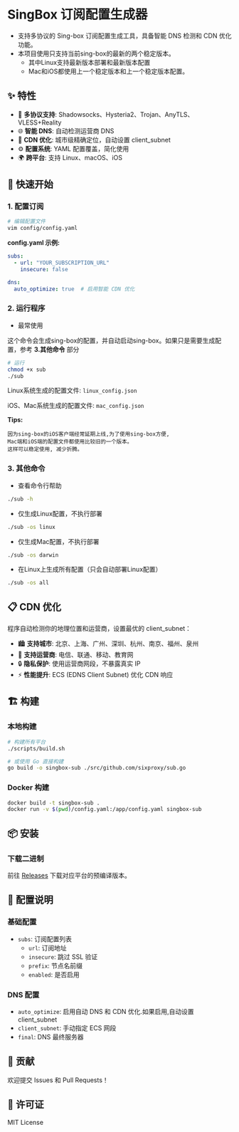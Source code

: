 # SingBox 订阅配置生成器
- 支持多协议的 Sing-box 订阅配置生成工具，具备智能 DNS 检测和 CDN 优化功能。
- 本项目使用只支持当前sing-box的最新的两个稳定版本。
  - 其中Linux支持最新版本部署和最新版本配置
  - Mac和iOS都使用上一个稳定版本和上一个稳定版本配置。

## ✨ 特性
- 🔧 **多协议支持**: Shadowsocks、Hysteria2、Trojan、AnyTLS、VLESS+Reality
- 🌐 **智能 DNS**: 自动检测运营商 DNS
- 🚀 **CDN 优化**: 城市级精确定位，自动设置 client_subnet
- ⚙️ **配置系统**: YAML 配置覆盖，简化使用
- 🌍 **跨平台**: 支持 Linux、macOS、iOS

## 🚀 快速开始

### 1. 配置订阅

```bash
# 编辑配置文件
vim config/config.yaml
```

**config.yaml 示例:**
```yaml
subs:
  - url: "YOUR_SUBSCRIPTION_URL"
    insecure: false

dns:
  auto_optimize: true  # 启用智能 CDN 优化
```

### 2. 运行程序
- 最常使用

这个命令会生成sing-box的配置，并自动启动sing-box。如果只是需要生成配置，参考 **3.其他命令** 部分
```bash
# 运行
chmod +x sub
./sub
```

Linux系统生成的配置文件:   `linux_config.json`

iOS、Mac系统生成的配置文件: `mac_config.json`

**Tips:**

    因为sing-box的iOS客户端经常延期上线,为了使用sing-box方便,
    Mac端和iOS端的配置文件都使用比较旧的一个版本。
    这样可以稳定使用, 减少折腾。

### 3. 其他命令
- 查看命令行帮助
```bash
./sub -h
```
- 仅生成Linux配置，不执行部署
```bash
./sub -os linux
```
- 仅生成Mac配置，不执行部署
```bash
./sub -os darwin
```
- 在Linux上生成所有配置（只会自动部署Linux配置）
```bash
./sub -os all
```



## 📋 CDN 优化

程序自动检测你的地理位置和运营商，设置最优的 client_subnet：

- 🏙️ **支持城市**: 北京、上海、广州、深圳、杭州、南京、福州、泉州
- 🏢 **支持运营商**: 电信、联通、移动、教育网
- 🔒 **隐私保护**: 使用运营商网段，不暴露真实 IP
- ⚡ **性能提升**: ECS (EDNS Client Subnet) 优化 CDN 响应

## 🏗️ 构建

### 本地构建
```bash
# 构建所有平台
./scripts/build.sh

# 或使用 Go 直接构建
go build -o singbox-sub ./src/github.com/sixproxy/sub.go
```

### Docker 构建
```bash
docker build -t singbox-sub .
docker run -v $(pwd)/config.yaml:/app/config.yaml singbox-sub
```

## 📦 安装
### 下载二进制
前往 [Releases](https://github.com/sixproxy/singbox_sub/releases) 下载对应平台的预编译版本。

## 🔧 配置说明

### 基础配置
- `subs`: 订阅配置列表
  - `url`: 订阅地址
  - `insecure`: 跳过 SSL 验证
  - `prefix`: 节点名前缀
  - `enabled`: 是否启用

### DNS 配置
- `auto_optimize`: 启用自动 DNS 和 CDN 优化.如果启用,自动设置client_subnet
- `client_subnet`: 手动指定 ECS 网段
- `final`: DNS 最终服务器

## 🤝 贡献

欢迎提交 Issues 和 Pull Requests！

## 📄 许可证

MIT License